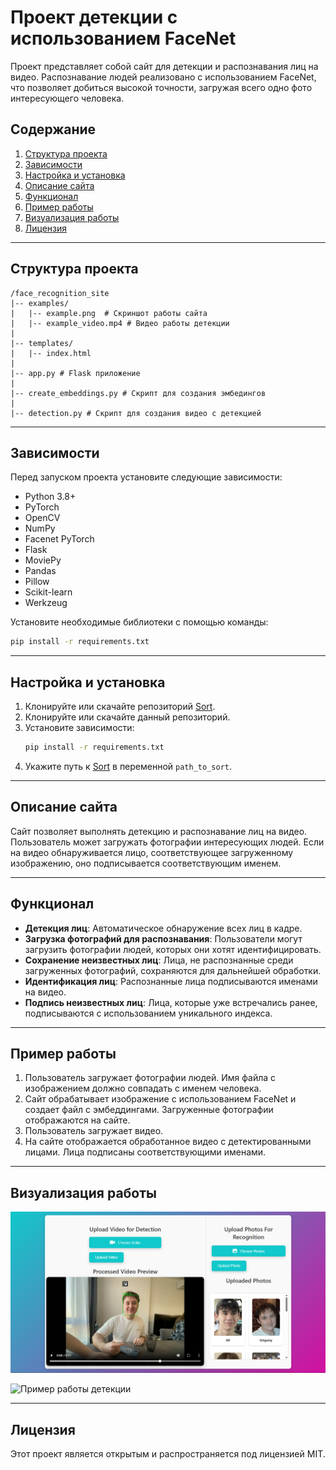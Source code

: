 # Проект детекции с использованием FaceNet

Проект представляет собой сайт для детекции и распознавания лиц на видео. Распознавание людей реализовано с использованием FaceNet, что позволяет добиться высокой точности, загружая всего одно фото интересующего человека.

## Содержание

1. [Структура проекта](#структура-проекта)  
2. [Зависимости](#зависимости)  
3. [Настройка и установка](#настройка-и-установка)  
4. [Описание сайта](#описание-сайта)  
5. [Функционал](#функционал)  
6. [Пример работы](#пример-работы)  
7. [Визуализация работы](#визуализация-работы)  
8. [Лицензия](#лицензия)

---

## Структура проекта

```
/face_recognition_site
|-- examples/
|   |-- example.png  # Скриншот работы сайта
|   |-- example_video.mp4 # Видео работы детекции
|
|-- templates/
|   |-- index.html
|
|-- app.py # Flask приложение 
|
|-- create_embeddings.py # Скрипт для создания эмбедингов
|
|-- detection.py # Скрипт для создания видео с детекцией
```

---

## Зависимости

Перед запуском проекта установите следующие зависимости:

- Python 3.8+
- PyTorch
- OpenCV
- NumPy
- Facenet PyTorch
- Flask
- MoviePy
- Pandas
- Pillow
- Scikit-learn
- Werkzeug

Установите необходимые библиотеки с помощью команды:

```bash
pip install -r requirements.txt
```

---

## Настройка и установка

1. Клонируйте или скачайте репозиторий [Sort](https://github.com/abewley/sort).
2. Клонируйте или скачайте данный репозиторий.
3. Установите зависимости:
   ```bash
   pip install -r requirements.txt
   ```
4. Укажите путь к [Sort](https://github.com/abewley/sort) в переменной `path_to_sort`.

---

## Описание сайта

Сайт позволяет выполнять детекцию и распознавание лиц на видео. Пользователь может загружать фотографии интересующих людей. Если на видео обнаруживается лицо, соответствующее загруженному изображению, оно подписывается соответствующим именем.

---

## Функционал

- **Детекция лиц**: Автоматическое обнаружение всех лиц в кадре.
- **Загрузка фотографий для распознавания**: Пользователи могут загрузить фотографии людей, которых они хотят идентифицировать.
- **Сохранение неизвестных лиц**: Лица, не распознанные среди загруженных фотографий, сохраняются для дальнейшей обработки.
- **Идентификация лиц**: Распознанные лица подписываются именами на видео.
- **Подпись неизвестных лиц**: Лица, которые уже встречались ранее, подписываются с использованием уникального индекса.

---

## Пример работы

1. Пользователь загружает фотографии людей. Имя файла с изображением должно совпадать с именем человека.
2. Сайт обрабатывает изображение с использованием FaceNet и создает файл с эмбеддингами. Загруженные фотографии отображаются на сайте.
3. Пользователь загружает видео.
4. На сайте отображается обработанное видео с детектированными лицами. Лица подписаны соответствующими именами.

---

## Визуализация работы

![Скриншот работы сайта](examples/example.png)

![Пример работы детекции](examples/example.gif)

---

## Лицензия

Этот проект является открытым и распространяется под лицензией MIT.
